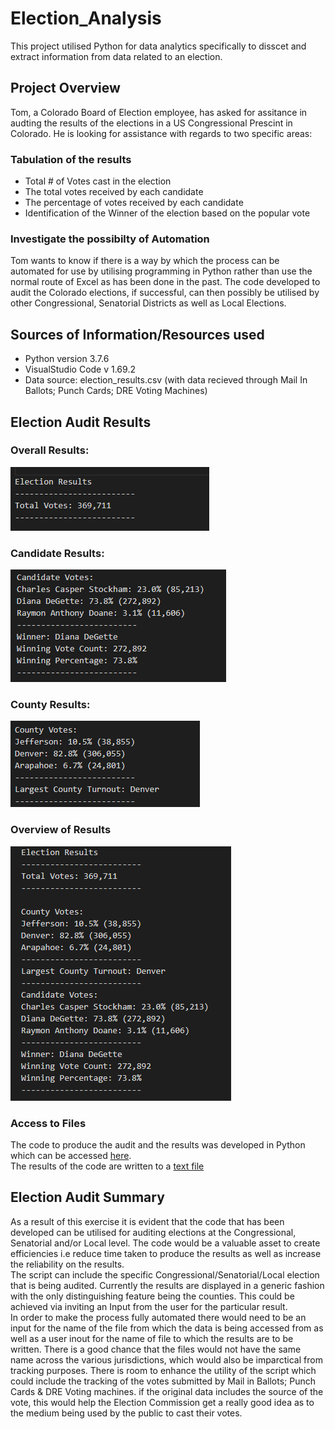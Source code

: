 # Election_Analysis
This project utilised Python for data analytics specifically to disscet and extract information from data related to an election.
## Project Overview
Tom, a Colorado Board of Election employee, has asked for assitance in audting the results of the elections in a US Congressional Prescint in Colorado. He is looking for assistance with regards to two specific areas:
### Tabulation of the results
- Total # of Votes cast in the election
- The total votes received by each candidate
- The percentage of votes received by each candidate
- Identification of the Winner of the election based on the popular vote
### Investigate the possibilty of Automation
Tom wants to know if there is a way by which the process can be automated for use by utilising programming in Python rather than use the normal route of Excel as has been done in the past. The code developed to audit the Colorado elections, if successful, can then possibly be utilised by other Congressional, Senatorial Districts as well as Local Elections.
## Sources of Information/Resources used
- Python version 3.7.6
- VisualStudio Code v 1.69.2
- Data source: election_results.csv (with data recieved through Mail In Ballots; Punch Cards; DRE Voting Machines)
## Election Audit Results
### Overall Results:
![Overall results](https://github.com/lallben/Election_Analysis/blob/main/screenshot_text%20file_results_1.png)<br>
### Candidate Results:
![Candidate results](https://github.com/lallben/Election_Analysis/blob/main/screenshot_text%20file_results_3.png)<br>
### County Results:
![County results](https://github.com/lallben/Election_Analysis/blob/main/screenshot_text%20file_results_2.png)<br>
### Overview of Results
![Summary results](https://github.com/lallben/Election_Analysis/blob/main/screenshot_text%20file_results.png)<br>
### Access to Files
The code to produce the audit and the results was developed in Python which can be accessed [here](https://github.com/lallben/Election_Analysis/blob/main/PyPoll.py).<br>
The results of the code are written to a [text file](https://github.com/lallben/Election_Analysis/blob/main/Analysis/election_analysis.txt)<br>
## Election Audit Summary
As a result of this exercise it is evident that the code that has been developed can be utilised for auditing elections at the Congressional, Senatorial and/or Local level. The code would be a valuable asset to create efficiencies i.e reduce time taken to produce the results as well as increase the reliability on the results.<br>
The script can include the specific Congressional/Senatorial/Local election that is being audited. Currently the results are displayed in a generic fashion with the only distinguishing feature being the counties. This could be achieved via inviting an Input from the user for the particular result.<br>
In order to make the process fully automated there would need to be an input for the name of the file from which the data is being accessed from as well as a user inout for the name of file to which the results are to be written. There is a good chance that the files would not have the same name across the various jurisdictions, which would also be imparctical from tracking purposes. 
There is room to enhance the utility of the script which could include the tracking of the votes submitted by Mail in Ballots; Punch Cards & DRE Voting machines. if the original data includes the source of the vote, this would help the Election Commission get a really good idea as to the medium being used by the public to cast their votes.
